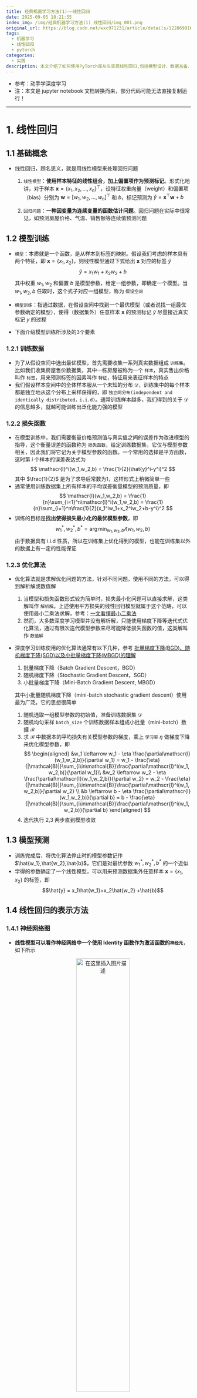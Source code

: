 ```yaml
---
title: 经典机器学习方法(1)——线性回归
date: 2025-09-05 18:21:55
index_img: /img/经典机器学习方法(1)_线性回归/img_001.png
original_url: https://blog.csdn.net/wxc971231/article/details/122869916
tags:
  - 机器学习
  - 线性回归
  - pytorch
categories:
  - 实践
description: 本文介绍了如何使用PyTorch库从头实现线性回归,包括模型设计、数据准备、损失函数和优化算法的运用。通过实例演示了如何准备数据、构建Sequential模型、初始化参数,并使用SGD进行训练,最终展示模型预测和可视化结果。
---
```


- 参考：动手学深度学习
- 注：本文是 jupyter notebook 文档转换而来，部分代码可能无法直接复制运行！
- -----
# 1. 线性回归
## 1.1 基础概念
- 线性回归，顾名思义，就是用线性模型来处理回归问题
    1. `线性模型`：**使用样本特征的线性组合，加上偏置项作为预测标记**。形式化地讲，对于样本 $\pmb{x} = \{x_1,x_2,...,x_n\}^\top$，设特征权重向量（weight）和偏置项（bias）分别为 $\pmb{w} =[w_1,w_2,...,w_n]^\top$ 和 $b$，标记预测为 $\hat{y} = \pmb{x}^\top \pmb{w}+b$ 

    2. `回归问题`：**一种因变量为连续变量的函数估计问题**。回归问题在实际中很常见，如预测房屋价格、气温、销售额等连续值预测问题
    
## 1.2 模型训练
- `模型`：本质就是一个函数，是从样本到标签的映射。假设我们考虑的样本具有两个特征，即 $\pmb{x} = \{x_1,x_2\}$，则线性模型通过下式给出 $\pmb{x}$ 对应的标签 $\hat{y}$
    $$
    \hat{y} = x_1w_1+x_2w_2 +b 
    $$ 
	其中权重 $w_1,w_2$ 和偏置 $b$ 是模型参数，给定一组参数，即确定一个模型。当 $w_1,w_2,b$ 任取时，这个式子对应一组模型，称为 `假设空间`

- `模型训练`：指通过数据，在假设空间中找到一个最优模型（或者说找一组最优参数确定的模型），使得（数据集外）任意样本 $\pmb{x}$ 的预测标记 $\hat{y}$ 尽量接近真实标记 $y$ 的过程
- 下面介绍模型训练所涉及的3个要素

### 1.2.1 训练数据
- 为了从假设空间中选出最优模型，首先需要收集一系列真实数据组成 `训练集`。比如我们收集房屋售价数据集，其中一栋房屋被称为一个 `样本`，真实售出价格叫作 `标签`，用来预测标签的因素叫作 `特征`，特征用来表征样本的特点
- 我们假设样本空间中的全体样本服从一个未知的分布 $\mathcal{D}$，训练集中的每个样本都是独立地从这个分布上采样获得的，即 `独立同分布(independent and identically distributed，i.i.d)`。通常训练样本越多，我们得到的关于  $\mathcal{D}$ 的信息越多，就越可能训练出泛化能力强的模型

### 1.2.2 损失函数
- 在模型训练中，我们需要衡量价格预测值与真实值之间的误差作为改进模型的指导，这个衡量误差的函数称为 `损失函数`，给定训练数据集，它仅与模型参数相关，因此我们将它记为关于模型参数的函数。一个常用的选择是平方函数，这时第 $i$ 个样本的误差表达式为
    $$
    \mathscr{l}^i(w_1,w_2,b) = \frac{1}{2}(\hat{y}^i-y^i)^2
    $$ 
	其中 $\frac{1}{2}$ 是为了求导后常数为1，这样形式上稍微简单一些
- 通常使用训练数据集上所有样本的平均误差衡量模型的预测质量，即
    $$
    \mathscr{l}(w_1,w_2,b) = \frac{1}{n}\sum_{i=1}^n\mathscr{l}^i(w_1,w_2,b) = \frac{1}{n}\sum_{i=1}^n\frac{1}{2}(x_1^iw_1+x_2^iw_2+b-y^i)^2
    $$
- 训练的目标是**找出使得损失最小化的最优模型参数**，即
    $$
    w_1^*,w_2^*,b^* = \arg\min_{w_1,w_2,b}\mathscr{l}(w_1,w_2,b)
    $$ 
	由于数据具有 i.i.d 性质，所以在训练集上优化得到的模型，也能在训练集以外的数据上有一定的性能保证
    
### 1.2.3 优化算法
- 优化算法就是求解优化问题的方法，针对不同问题，使用不同的方法，可以得到解析解或数值解
	1. 当模型和损失函数形式较为简单时，损失最小化问题可以直接求解，这类解叫作 `解析解`。上述使用平方损失的线性回归模型就属于这个范畴，可以使用最小二乘法求解，参考：[一文看懂最小二乘法](https://blog.csdn.net/wxc971231/article/details/122778810)
	2. 然而，大多数深度学习模型并没有解析解，只能使用梯度下降等迭代式优化算法，通过有限次迭代模型参数来尽可能降低损失函数的值，这类解叫作 `数值解`
- 深度学习训练使用的优化算法通常有以下几种，参考 [批量梯度下降(BGD)、随机梯度下降(SGD)以及小批量梯度下降(MBGD)的理解](https://www.cnblogs.com/lliuye/p/9451903.html)
    1. 批量梯度下降（Batch Gradient Descent，BGD）
    2. 随机梯度下降（Stochastic Gradient Descent，SGD）
    3. 小批量梯度下降（Mini-Batch Gradient Descent, MBGD）

  其中小批量随机梯度下降（mini-batch stochastic gradient descent）使用最为广泛。它的思想很简单
    1. 随机选取一组模型参数的初始值，准备训练数据集 $\mathcal{D}$
    2. 随机均匀采样 `batch_size` 个训练数据样本组成小批量（mini-batch）数据 $\mathcal{B}$
    3. 求 $\mathcal{B}$ 中数据本的平均损失有关模型参数的梯度，乘上 `学习率` $\eta$ 做梯度下降来优化模型参数，即
    $$
    \begin{aligned}
    &w_1 \leftarrow w_1 - \eta \frac{\partial\mathscr{l}(w_1,w_2,b)}{\partial w_1} = w_1 - \frac{\eta}{|\mathcal{B}|}\sum_{i\in\mathcal{B}}\frac{\partial\mathscr{l}^i(w_1,w_2,b)}{\partial w_1}\\
    &w_2 \leftarrow w_2 - \eta \frac{\partial\mathscr{l}(w_1,w_2,b)}{\partial w_2} = w_2 - \frac{\eta}{|\mathcal{B}|}\sum_{i\in\mathcal{B}}\frac{\partial\mathscr{l}^i(w_1,w_2,b)}{\partial w_2} \\
    &b \leftarrow b - \eta \frac{\partial\mathscr{l}(w_1,w_2,b)}{\partial b} = b - \frac{\eta}{|\mathcal{B}|}\sum_{i\in\mathcal{B}}\frac{\partial\mathscr{l}^i(w_1,w_2,b)}{\partial b}
    \end{aligned}
    $$
    4. 迭代执行 2,3 两步直到模型收敛
    
## 1.3 模型预测
- 训练完成后，将优化算法停止时的模型参数记作 $\hat{w_1},\hat{w_2},\hat{b}$，它们是对最优参数 $w_1^*,w_2^*,b^*$ 的一个近似
- 学得的参数确定了一个线性模型，可以用来预测数据集外任意样本 $\pmb{x} = \{x_1,x_2\}$ 的标签，即
    $$\hat{y} = x_1\hat{w_1}+x_2\hat{w_2} +\hat{b}$$
    
## 1.4 线性回归的表示方法
### 1.4.1 神经网络图
- **线性模型可以看作神经网络中一个使用 Identity 函数作为激活函数的`神经元`**，如下所示  
	<div align="center">
        <img src="/MyBlog/img/经典机器学习方法(1)_线性回归/img_001.png" alt="在这里插入图片描述" style="width: 55%; max-width: 500px;">
    </div>    
- 深度学习中，神经网络图可以直观地表现模型结构，线性回归模型可以看作一个只有单一神经元的神经网络，其神经网络图如下所示（隐去了模型参数权重和偏差）
	<div align="center">
        <img src="/MyBlog/img/经典机器学习方法(1)_线性回归/img_002.png" alt="在这里插入图片描述" style="width: 55%; max-width: 500px;">
    </div>  
    
  1. 样本具有两个特征，所以输入层单元个数为2
  2. 输出层的计算单元即为上述的神经元，使用输出 $o$ 直接作为模型输出，即 $\hat{y}=o$
  3. 由于输入层不涉及计算，按照惯例，这个神经网络的层数为 1
  4. 由于输出层中的神经元和输入层中各个输入完全连接，这里的输出层是`全连接层`
  
  综上分析，**回归模型一个单层全连接神经网络**
  
### 1.4.2 向量表示
- 设每个样本有 $m$ 个特征，mini-batch 数据集 $\mathcal{B}$ 大小为 $n$，即
    $$
    \begin{aligned}
    &\hat{\pmb{y}} = 
    \begin{bmatrix} 
    \hat{y_1} \\ 
    \hat{y_2} \\
    \vdots \\
    \hat{y_n} \\
    \end{bmatrix}
    ,\space\space
    \pmb{X} = 
    \begin{bmatrix}
    \pmb{x_1}\\ 
    \pmb{x_2}\\
     \vdots  \\ 
    \pmb{x_n}
    \end{bmatrix} = 
    \begin{bmatrix}
     x_1^1 &x_1^2 &\dots &x_1^m\\
     x_2^1 &x_2^2 &\dots &x_2^m\\
     \vdots &\vdots &\ddots &\vdots\\
     x_n^1 &x_n^2 &\dots &x_n^m\\
    \end{bmatrix}
    ,\space\space
    \pmb{w} = 
    \begin{bmatrix} 
     w_1 \\ 
     w_2 \\
    \vdots \\
     w_m \\
    \end{bmatrix}
    \end{aligned}
    $$ 
	线性模型在数据集上做预测的式子可如下表示为向量计算
    $$
    \hat{\pmb{y}} = \pmb{X}\pmb{w}+\pmb{b}
    $$
- 设模型参数为 $\pmb{\theta} = [w_1,w_2,...,w_m,b]^\top$，损失函数可以重写为
    $$
    \mathscr{l}(\pmb{\theta}) = \frac{1}{2n}(\hat{\pmb{y}}-\pmb{y})^\top(\hat{\pmb{y}}-\pmb{y})
    $$ 
	mini-batch 梯度下降的更新公式可以写作
    $$
    \pmb{\theta} \leftarrow \pmb{\theta}-\eta\triangledown_{\mathbf{\theta}}\mathscr{l}(\pmb{\theta}) = \pmb{\theta}-\frac{\eta}{|\mathcal{B}|}\sum_{i\in\mathcal{B}}\triangledown_{\mathbf{\theta}}\mathscr{l}^i(\pmb{\theta})
    $$
   
# 2. 实现线性回归
## 2.1 数据准备
### 2.1.1 生成数据集
- 设训练数据集样本数为 1000，特征数为 2。随机生成批量样本 $\pmb{X}\in \mathbb{R}^{1000\times 2}$，其中任意 $\pmb{x}_i = \{x_{i_1},x_{i_2}\}\in\pmb{X}$，有 $x_{i_1},x_{i_2}\sim N(0,1)$
- 使用权重 $\pmb{w} = [-2, 3.4]^\top$，偏差 $b = 4.2$，含一个随机噪声项 $\epsilon \sim N(0,0.01)$ 的线性模型来生成样本标签。使用向量表示为 $$\pmb{y}_{1000\times 1} = \pmb{X}_{1000\times 2} \pmb{w}_{2\times 1}+\pmb{b}+\epsilon$$ 注意这里**向量和标量相加使用了广播机制**
	```python
	%matplotlib notebook
	import torch
	from IPython import display
	from matplotlib import pyplot as plt
	import numpy as np
	import random
	
	# 生成样本
	num_inputs = 2
	num_examples = 1000
	true_w = torch.Tensor([-2,3.4]).view(2,1)
	true_b = 4.2
	
	# 1000 个2特征样本，每个特征都服从 N(0,1)
	features = torch.randn(num_examples, num_inputs,
	                       dtype=torch.float32) 
	
	# 生成真实标记
	labels = torch.mm(features,true_w) + true_b
	labels += torch.tensor(np.random.normal(0, 0.01, size=labels.size()),
	                       dtype=torch.float32)
	```
- 如下查看生成的数据集，它是采样自三维空间中的一个平面
	```python
	# 生成特征features[:, 1]和标签 labels 的散点图，直观地观察两者间的线性关系
	fig = plt.figure(figsize = (10,3.3))
	# 三维视图
	a0 = fig.add_subplot(1,3,1,label='a0',projection='3d') 
	a0.scatter(features[:, 0].numpy(),features[:, 1].numpy(),labels.numpy(),alpha=0.5)  # alpha透明度，c颜色序列
	
	# 投影到第 0 维度
	a1 = fig.add_subplot(1,3,2,label='a1') 
	a1.scatter(features[:, 0].numpy(),labels.numpy(),alpha=0.5)  
	
	# 投影到第 1 维度
	a2 = fig.add_subplot(1,3,3,label='a2') 
	a2.scatter(features[:, 1].numpy(),labels.numpy(),alpha=0.5)  
	```
	![在这里插入图片描述](/MyBlog/img/经典机器学习方法(1)_线性回归/img_003.png)
### 2.1.2 读取数据
- 训练过程中，每轮迭代使用 mini-batch 的数据更新参数，我们构造一个生成器，每次访问取指定的 `batch_size` 个数据返回
	```python
	def data_iter(batch_size, features, labels):
	    num_examples = len(features)
	    indices = list(range(num_examples))
	    random.shuffle(indices) # 样本的读取顺序是随机的，打乱一下
	    
	    # 使用 yield 关键字将此函数转为生成器，每次访问取 batch_size 数据返回
	    for i in range(0, num_examples, batch_size):
	        j = torch.LongTensor(indices[i: min(i + batch_size, num_examples)]) # 最后一次可能不足一个batch
	        yield  features.index_select(0, j), labels.index_select(0, j)
	```
- 测试一下
	```python
	# 取一个 mini-batch 测试
	batch_size = 4
	for X, y in data_iter(batch_size, features, labels):
	    print(X)
	    print(y)
	    break
	'''
	tensor([[ 1.3587, -1.3951],
	        [-0.8161, -0.7696],
	        [ 0.7647, -0.3447],
	        [-0.2530,  0.9908]])
	tensor([[-3.2561],
	        [ 3.2275],
	        [ 1.5034],
	        [ 8.0875]])
	'''
	```
## 2.2 模型设计
- 模型参数初始化
    1. $w_i\sim N(0,0.01^2),i=1,2$ 
    2. $b=0$
     
  注意设置属性 `requires_grad = True`，这样在后续训练过程中才能对这些参数求梯度并迭代更新参数值
	```python
	w = torch.tensor(np.random.normal(0, 0.01, (num_inputs, 1)), dtype=torch.float32, requires_grad=True)
	b = torch.zeros(1, dtype=torch.float32, requires_grad=True)
	```
- 模型定义为线性函数
	```python
	def linreg(X, w, b):  
	    return torch.mm(X, w) + b
	```
- 损失函数使用平方损失，第 $i$ 个样本的损失为
    $$
    \mathscr{l}^i(w_1,w_2,b) = \frac{1}{2}(\hat{y}^i-y^i)^2
    $$

   设置常数 $\frac{1}{2}$ 是为了使对平方项求导后的常数系数为1，这样在形式上稍微简单一些。另外在实现中要注意保持 $y$ 和 $\hat{y}$ 具有一致的形状
	```python
	def squared_loss(y_hat, y): 
	    return (y_hat - y.view(y_hat.size())) ** 2 / 2 # 注意这里返回的是向量, 另外, pytorch里的 MSELoss 默认不是除2，而是除以 batch_size
	```
- 优化算法使用 mini-batch 梯度下降
	```python
	def mbgd(params, lr, batch_size):
	    for param in params:
	        param.data -= lr * param.grad / batch_size # 注意这里更改param时用的param.data
	```
## 2.3 模型训练
- 注意我们使用 mini-batch 梯度下降作为优化算法，这意味着每轮迭代中，通过以下三步执行一个 batch 的训练
    1. 从数据集中采样 `mini_batch` 数量的样本构成 mini-batch $\mathcal{B}$
    2. 计算 mini-batch 上线性模型各个参数的梯度，比如 $w_1$ 的梯度为
        $$
        \triangledown_{w_1}=\frac{\eta}{|\mathcal{B}|}\sum_{i\in\mathcal{B}}\frac{\partial\mathscr{l}^i(w_1,w_2,b)}{\partial w_1} = \frac{\eta}{|\mathcal{B}|}\frac{\partial\sum_{i\in\mathcal{B}}\mathscr{l}^i(w_1,w_2,b)}{\partial w_1}
        $$
    3. 更新各参数值，比如 $w_1$ 参数如下更新
        $$
        w_1 \leftarrow w_1 - \frac{\eta}{|\mathcal{B}|}\frac{\partial\sum_{i\in\mathcal{B}}\mathscr{l}^i(w_1,w_2,b)}{\partial w_1}
        $$
- **连续执行 $\frac{\text{num\_examples}}{\text{mini\_batch}}$ 个 batch 后，称为执行了一个 epoch，这代表将训练数据集中所有样本都使用了一次（假设样本数能够被批量大小整除）**
- 这里的迭代周期个数 `num_epochs` 和学习率 `lr` 都是超参数，分别设为 `num_epochs = 3` 和 `lr = 0.03`。在实践中，大多超参数都需要通过反复试错来不断调节
	```python
	lr = 0.03
	num_epochs = 3
	net = linreg
	loss = squared_loss
	batch_size = 10
	
	# 总共训练 num_epochs 个 epoch
	for epoch in range(num_epochs):  
	    # 在每一个迭代周期中，会使用训练数据集中所有样本一次
	    # X和y分别是mini-batch样本的特征和标签
	    for X, y in data_iter(batch_size, features, labels):
	        y_hat = net(X, w, b)
	        l = loss(y_hat, y).sum()      # l是有关小批量X和y的损失
	        l.backward()                  # 小批量的损失对模型参数求梯度
	        mbgd([w, b], lr, batch_size)  # 使用小批量随机梯度下降迭代模型参数
	
	        # 不要忘了梯度清零
	        w.grad.data.zero_()
	        b.grad.data.zero_()
	    train_l = loss(net(features, w, b), labels)
	    print('epoch %d, loss %f' % (epoch + 1, train_l.mean().item()))
	'''
	epoch 1, loss 0.036538
	epoch 2, loss 0.000134
	epoch 3, loss 0.000053
	'''
	```
- 如下查看拟合得到的平面

	```python
	# 生成特征features[:, 1]和标签 labels 的散点图，直观地观察两者间的线性关系
	fig = plt.figure(figsize = (5,5))
	a0 = fig.add_subplot(label='a0',projection='3d') 
	a0.scatter(features[:, 0].numpy(),features[:, 1].numpy(),labels.numpy(),alpha=0.5)  # alpha透明度，c颜色序列
	
	xlim,ylim = a0.get_xlim(),a0.get_ylim()
	axisx,axisy = np.linspace(xlim[0],xlim[1],50),np.linspace(ylim[0],ylim[1],50)
	axisy,axisx = np.meshgrid(axisy,axisx)
	xy = np.vstack([axisx.ravel(), axisy.ravel()]).T
	y_hat = net(torch.from_numpy(xy).float(), w, b).detach().numpy()
	a0.scatter(xy[:,0],xy[:,1], y_hat.T[0],s=1,alpha=0.5,cmap="rainbow") 
	```
	![在这里插入图片描述](/MyBlog/img/经典机器学习方法(1)_线性回归/img_004.png)
## 2.4 完整代码
- 整合上述过程，给出完整代码
	```python
	import torch
	from IPython import display
	from matplotlib import pyplot as plt
	import numpy as np
	import random
	
	# 生成样本
	num_inputs = 2
	num_examples = 1000
	true_w = torch.Tensor([-2,3.4]).view(2,1)
	true_b = 4.2
	
	# 1000 个2特征样本，每个特征都服从 N(0,1)
	features = torch.randn(num_examples, num_inputs,
	                       dtype=torch.float32) 
	
	# 生成真实标记
	labels = torch.mm(features,true_w) + true_b
	labels += torch.tensor(np.random.normal(0, 0.01, size=labels.size()),
	                       dtype=torch.float32)
	
	# 模型初始参数
	w = torch.tensor(np.random.normal(0, 0.01, (num_inputs, 1)), dtype=torch.float32, requires_grad=True)
	b = torch.zeros(1, dtype=torch.float32, requires_grad=True)
	
	# 读取数据
	def data_iter(batch_size, features, labels):
	    num_examples = len(features)
	    indices = list(range(num_examples))
	    random.shuffle(indices) # 样本的读取顺序是随机的，打乱一下
	    
	    # 使用 yield 关键字将此函数转为迭代器，每次访问取 batch_size 数据返回
	    for i in range(0, num_examples, batch_size):
	        j = torch.LongTensor(indices[i: min(i + batch_size, num_examples)]) # 最后一次可能不足一个batch
	        yield  features.index_select(0, j), labels.index_select(0, j)
	
	# 模型
	def linreg(X, w, b):  
	    return torch.mm(X, w) + b
	
	# 损失函数
	def squared_loss(y_hat, y): 
	    return (y_hat - y.view(y_hat.size())) ** 2 / 2 # 注意这里返回的是向量, 另外, pytorch里的 MSELoss 默认不是除2，而是除以 batch_size
	
	# 优化方法使用小批量梯度下降
	def mbgd(params, lr, batch_size):
	    for param in params:
	        param.data -= lr * param.grad / batch_size # 注意这里更改param时用的param.data
	
	
	lr = 0.03               # 学习率
	num_epochs = 3          # 训练轮数
	net = linreg            # 模型
	loss = squared_loss     # 损失函数
	batch_size = 10         # 小批量梯度下降中batch尺寸
	
	# 总共训练 num_epochs 个 epoch
	for epoch in range(num_epochs):  
	    # 在每一个迭代周期中，会使用训练数据集中所有样本一次
	    # X和y分别是mini-batch样本的特征和标签
	    for X, y in data_iter(batch_size, features, labels):
	        y_hat = net(X, w, b)
	        l = loss(y_hat, y).sum()      # l是有关小批量X和y的损失
	        l.backward()                  # 小批量的损失对模型参数求梯度
	        mbgd([w, b], lr, batch_size)  # 使用小批量随机梯度下降迭代模型参数
	
	        # 不要忘了梯度清零
	        w.grad.data.zero_()
	        b.grad.data.zero_()
	    train_l = loss(net(features, w, b), labels)
	    print('epoch %d, loss %f' % (epoch + 1, train_l.mean().item()))
	
	
	# 生成特征features[:, 1]和标签 labels 的散点图，直观地观察两者间的线性关系
	fig = plt.figure(figsize = (5,5))
	a0 = fig.add_subplot(label='a0',projection='3d') 
	a0.scatter(features[:, 0].numpy(),features[:, 1].numpy(),labels.numpy(),alpha=0.5)  # alpha透明度，c颜色序列
	
	xlim,ylim = a0.get_xlim(),a0.get_ylim()
	axisx,axisy = np.linspace(xlim[0],xlim[1],50),np.linspace(ylim[0],ylim[1],50)
	axisy,axisx = np.meshgrid(axisy,axisx)
	xy = np.vstack([axisx.ravel(), axisy.ravel()]).T
	y_hat = net(torch.from_numpy(xy).float(), w, b).detach().numpy()
	a0.scatter(xy[:,0],xy[:,1], y_hat.T[0],s=1,alpha=0.5,cmap="rainbow") 
	
	plt.show()
	```

# 3. 利用 Pytorch 简洁地实现线性回归
- 前面我们手动实现了线性回归的模型计算过程，**当模型变得复杂时，手动实现会非常繁琐**。前文 1.4.1 节已经说明，可以把线性回归模型看做一个单层全连接神经网络，而 pytorch 中提供了大量预定义的神经网络层，常用损失函数及优化器，可以大大简化线性回归模型的实现
## 3.1 数据准备
### 3.1.1 生成数据集
- 与上一节相同

### 3.1.2 读取数据
- 使用 `torch.utils.data` 中提供的方法实现batch数据获取
	```python
	import torch.utils.data as Data
	
	batch_size = 4
	
	# 包装数据集，将训练数据的特征和标签组合
	dataset = Data.TensorDataset(features, labels)
	
	# 构造迭代器，可以随机读取小批量
	data_iter = Data.DataLoader(dataset, batch_size, shuffle=True)
	```
	```python
	for X, y in data_iter:
	    print(X)
	    print(y)
	    break
	'''
	tensor([[ 1.7174,  0.8377],
	        [ 0.4138, -1.0372],
	        [-0.3596,  0.0313],
	        [-0.2548,  0.8188]])
	tensor([[ 3.6061],
	        [-0.1535],
	        [ 5.0350],
	        [ 7.4860]])
	'''
- 这里用到了两个方法
    1. `torch.utils.data.TensorDataset(features, labels)`：类似 python 中的 zip 功能，对 `Tensor` 进行打包，返回的 `TensorDataset` 对象实例可以索引和取长度等。该类通过每一个 tensor 的第一个维度进行索引，因此**要求打包的两个 tensor 第一维度必须相等**
    2. `torch.utils.data.DataLoader(dataset, batch_size, shuffle=True)`：把上一个方法打包好的数据集和采样器相结合，返回一个迭代器，**每次调用返回 `batch_size` 对 `dataset` 中数据**，通过 `shuffle` 参数控制返回数据时是否打乱，另外还可以实现多进程、不同采样策略，数据校对等等处理过程
   
  	可以借助一下代码理解这两个方法，参考 [pytorch的nn.MSELoss损失函数返回值介绍](https://blog.csdn.net/qq_35091353/article/details/110946527)
	```python
	a = torch.tensor([[1, 2, 3], [4, 5, 6], [7, 8, 9], [0,0,0], [6,6,6]])
	b = torch.tensor([44, 55, 66, 11, 88])
	train_ids = TensorDataset(a, b) 
	# 切片输出
	print(train_ids[0:2])
	print('=' * 80)
	
	# 循环取数据
	for x_train, y_label in train_ids:
	    print(x_train, y_label)
	
	# DataLoader进行数据封装
	print('=' * 80)
	train_loader = DataLoader(dataset=train_ids, batch_size=4, shuffle=True)
	for i, data in enumerate(train_loader, 1):  
	    x_data, label = data
	    print(' batch:{0} x_data:{1}  label: {2}'.format(i, x_data, label))
	    
	'''
	(tensor([[1, 2, 3],
	        [4, 5, 6]]), tensor([44, 55]))
	================================================================================
	tensor([1, 2, 3]) tensor(44)
	tensor([4, 5, 6]) tensor(55)
	tensor([7, 8, 9]) tensor(66)
	tensor([0, 0, 0]) tensor(11)
	tensor([6, 6, 6]) tensor(88)
	================================================================================
	 batch:1 x_data:tensor([[0, 0, 0],
	        [1, 2, 3],
	        [7, 8, 9],
	        [4, 5, 6]])  label: tensor([ 11, 44, 66, 55])
	 batch:2 x_data:tensor([[6, 6, 6]])  label: tensor([88])
	'''
	```
## 3.2 模型设计
### 3.2.1 定义模型
- 搭建网络需要用到 import `torch.nn` 模块，“nn”就是 neural networks（神经网络）的缩写，该模块定义了大量神经网络的层，由于内部使用了 `autograd` 机制，可以进行反向传播来优化参数
- `nn` 的核心数据结构是 `Module`，这是一个抽象概念，可以表示
    1. 神经网络中的某个层（layer）
    2. 一个包含很多层的神经网络
#### 3.2.1.1 手动编写网络
- 在实际使用中，最常见的做法是继承 `nn.Module`，撰写自己的网络/层。一个 `nn.Module` 实例应该包含
    1. 一些层
    2. `forward` 方法，执行前向传播，返回模型输出
 
 	示例如下
	```python
	import torch.nn as nn
	
	class LinearNet(nn.Module):
	    def __init__(self, n_feature):
	        super(LinearNet, self).__init__()
	        # 定义一个全连接层
	        self.linear = nn.Linear(n_feature, 1)
	    
	    # 前向传播方法
	    def forward(self, x):
	        y = self.linear(x)
	        return y
	
	net = LinearNet(num_inputs)
	print(net) # 使用print可以打印出网络的结构
	
	'''
	LinearNet(
	  (linear): Linear(in_features=2, out_features=1, bias=True)
	)
	'''
	```
	观察打印出的网络结构，其中 `in_features` 代表输入维度，`out_features` 代表输出维度，`bias` 代表是否增加偏置项。设样本数为 $n$，`nn.Linear` 模型公式为
    $$
    \pmb{X}_{n\times in} \pmb{W}_{in\times out}+\pmb{b}_{1\times out}=\pmb{Y}_{n\times out}
    $$ 
	这里向量 $\pmb{b}$ 和矩阵 $\pmb{XW}$ 相加，使用了**广播机制**
   > 注意：`torch.nn` 仅支持输入一个batch的样本不支持单个样本输入，如果只有单个样本，可使用 `input.unsqueeze(0)` 来添加一维
#### 3.2.1.2 利用 Sequential 容器搭建网络
- 使用 `nn.Sequential` 可以更方便地搭建网络，**`Sequential` 是一个有序的容器，网络层将按照在传入 `Sequential` 的顺序依次被添加到计算图中**
	```python
	# 写法一
	net = nn.Sequential(
	    nn.Linear(num_inputs, 1)
	    # 此处还可以传入其他层
	    )
	
	# 写法二
	net = nn.Sequential()
	net.add_module('linear', nn.Linear(num_inputs, 1))
	# net.add_module ......
	
	# 写法三
	from collections import OrderedDict
	net = nn.Sequential(OrderedDict([
	          ('linear', nn.Linear(num_inputs, 1))
	          # ......
	        ]))
	
	
	print(net)
	print(net[0])
	'''
	Sequential(
	  (linear): Linear(in_features=2, out_features=1, bias=True)
	)
	Linear(in_features=2, out_features=1, bias=True)
	'''
	```
	> 注意，使用这种方式构造的网络，要想访问其中某个 `Module`，必须用索引的方式将其取出来，比如这里要 `net[0]` 和 3.2.1.1 节中的 `net` 等价
- 可以通过 `net.parameters()` 来查看模型所有的可学习参数，此函数将返回一个生成器
	```python
	parameters = net.parameters()
	for param in parameters:
	    print(param)
	'''
	Parameter containing:
	tensor([[0.0016, 0.5458]], requires_grad=True)
	Parameter containing:
	tensor([0.7041], requires_grad=True
	'''
	```	
- 注：我们使用这种方式搭建线性回归模型，**后面统一使用 `net[0]` 写法**
### 3.2.2 参数初始化
- PyTorch 的 `init` 模块中提供了多种参数初始化方法。这里参数设置同 2.2 节
    1. $w_i\sim N(0,0.01^2),i=1,2$，使用 `init.normal_` 方法将实现
    2. $b=0$，使用 `init.constant_` 方法实现
	```python
	from torch.nn import init
	
	init.normal_(net[0].weight, mean=0, std=0.01)
	init.constant_(net[0].bias, val=0)  # 也可以直接修改bias的data: net[0].bias.data.fill_(0)
	```
	>注：如果这里的 `net` 是没使用 `nn.Sequential` 直接定义的，那么上面代码会报错，`net[0].weight` 应改为 `net.linear.weight`，`bias` 亦然

### 3.2.3 损失函数
- PyTorch `torch.nn` 模块中提供了各种损失函数，**这些损失函数可看作是一种特殊的层，它们被实现为 `nn.Module` 的子类**
- 这里我们现在使用 `nn` 模型提供的均方误差损失类 `nn.MSELoss()` 作为模型的损失函数，构造它的对象实例 `loss`。**注意默认情况下这个 MSE loss 计算过程中取平均值了**
	```python
	loss = nn.MSELoss()
	```
### 3.2.4 优化算法
- Pytorch `torch.optim` 模块提供了很多常用的优化算法，如SGD、Adam和RMSProp等
- 这里我们使用学习率为指定为 0.03 的随机梯度下降（SGD）优化器来优化 `net` 的所有参数
	 > 这里的 SGD，如果你去看 pytorch 的源码，会发现它只是在根据 loss 计算所有参数对应的梯度，而 loss 是根据我们选取的 batch 样本计算的，所以**本质还是 mini-batch GD**。
	 > 另外，源码在调整参数值时似乎没有除以 `batch_size`，这可能是因为我们选择的 `nn.MSELoss()` 在默认情况下是返回 batch 样本的平均 loss，所以算出的梯度不再需要除 `batch_size`
	 
	```python
	import torch.optim as optim
	
	optimizer = optim.SGD(net.parameters(), lr=0.03)
	print(optimizer)
	'''
	SGD (
	Parameter Group 0
	    dampening: 0
	    lr: 0.03
	    momentum: 0
	    nesterov: False
	    weight_decay: 0
	)
	'''
	```
- 可以为不同子网络设置不同的学习率，这在 finetune 时经常用到，例如
	```python
	optimizer = optim.SGD([
		# 如果对某个参数不指定学习率，就使用最外层的默认学习率
		{'params': net.subnet1.parameters()}, # lr=0.03
		{'params': net.subnet2.parameters(), 'lr': 0.01}
	], lr=0.03, momentum=0.9)
	```
    1. `subnet1` 学习率设为 0.03
    2. `subnet2` 学习率设为 0.01
    3. 所有网络动量都设为 0.9 
- 有时候我们不想让学习率固定成一个常数，主要有两种做法
   1. **修改 `optimizer.param_groups` 中对应的学习率**
	   	```python
		# 调整学习率
		for param_group in optimizer.param_groups:
		    param_group['lr'] *= 0.1 # 学习率为之前的0.1倍
		```
   2. **新建优化器**。由于 `optimizer` 十分轻量级，构建开销很小，故而可以构建新的 `optimizer`。虽然对于使用动量的优化器（如`Adam`），会丢失动量等状态信息，可能导致损失函数的收敛出现震荡等情况，但我们通常使用这种方式

## 3.3 模型训练
- 训练过程如下所示
	```python
	num_epochs = 3
	for epoch in range(1, num_epochs + 1):
	    for X, y in data_iter:
	        output = net(X) 
	        l = loss(output, y.view(-1, 1))  # y.view(-1,1) 代表第一维度大小随第二维度大小确定
	        optimizer.zero_grad()            # 梯度清零，等价于 net.zero_grad()
	        l.backward()                     # 计算各参数梯度
	        optimizer.step()                 # 优化一步
	    print('epoch %d, loss: %f' % (epoch, l.item()))
	
	'''
	epoch 1, loss: 0.000081
	epoch 2, loss: 0.000096
	epoch 3, loss: 0.000098
	'''
	```
- 如下查看拟合得到的平面

	```python
	# 生成特征features[:, 1]和标签 labels 的散点图，直观地观察两者间的线性关系
	fig = plt.figure(figsize = (5,5))
	a0 = fig.add_subplot(label='a0',projection='3d') 
	a0.scatter(features[:, 0].numpy(),features[:, 1].numpy(),labels.numpy(),alpha=0.5)  # alpha透明度，c颜色序列
	
	xlim,ylim = a0.get_xlim(),a0.get_ylim()
	axisx,axisy = np.linspace(xlim[0],xlim[1],50),np.linspace(ylim[0],ylim[1],50)
	axisy,axisx = np.meshgrid(axisy,axisx)
	xy = np.vstack([axisx.ravel(), axisy.ravel()]).T
	y_hat = net(torch.from_numpy(xy).float()).detach().numpy()
	a0.scatter(xy[:,0],xy[:,1], y_hat.T[0],s=1,alpha=0.5,cmap="rainbow") 
	```
	![在这里插入图片描述](/MyBlog/img/经典机器学习方法(1)_线性回归/img_005.png)
## 3.4 完整代码
- 整合上述过程，给出完整代码

	```python
	import torch
	from IPython import display
	from matplotlib import pyplot as plt
	import numpy as np
	import random
	import torch.utils.data as Data
	import torch.nn as nn
	import torch.optim as optim
	
	# 生成样本
	num_inputs = 2
	num_examples = 1000
	true_w = torch.Tensor([-2,3.4]).view(2,1)
	true_b = 4.2
	batch_size = 10
	
	# 1000 个2特征样本，每个特征都服从 N(0,1)
	features = torch.randn(num_examples, num_inputs,
	                       dtype=torch.float32) 
	
	# 生成真实标记
	labels = torch.mm(features,true_w) + true_b
	labels += torch.tensor(np.random.normal(0, 0.01, size=labels.size()),
	                       dtype=torch.float32)
	
	# 包装数据集，将训练数据的特征和标签组合
	dataset = Data.TensorDataset(features, labels)
	
	# 构造迭代器，可以随机读取小批量
	data_iter = Data.DataLoader(dataset, batch_size, shuffle=True)
	
	# 定义模型
	net = nn.Sequential(
	    nn.Linear(num_inputs, 1)
	    )
	
	# 初始化模型参数
	nn.init.normal_(net[0].weight, mean=0, std=0.01)
	nn.init.constant_(net[0].bias, val=0)  # 也可以直接修改bias的data: net[0].bias.data.fill_(0)
	
	# 均方差损失函数对象实例
	loss = nn.MSELoss()
	
	# SGD优化器对象实例
	optimizer = optim.SGD(net.parameters(), lr=0.03)
	
	# 模型训练
	num_epochs = 3
	for epoch in range(1, num_epochs + 1):
	    for X, y in data_iter:
	        output = net(X) 
	        l = loss(output, y.view(-1, 1))  # y.view(-1,1) 代表第一维度大小随第二维度大小确定
	        optimizer.zero_grad()            # 梯度清零，等价于net.zero_grad()
	        l.backward()                     # 计算各参数梯度
	        optimizer.step()                 # 优化一步
	    print('epoch %d, loss: %f' % (epoch, l.item()))
	
	
	# 生成特征features[:, 1]和标签 labels 的散点图，直观地观察两者间的线性关系
	fig = plt.figure(figsize = (5,5))
	a0 = fig.add_subplot(label='a0',projection='3d') 
	a0.scatter(features[:, 0].numpy(),features[:, 1].numpy(),labels.numpy(),alpha=0.5)  # alpha透明度，c颜色序列
	
	xlim,ylim = a0.get_xlim(),a0.get_ylim()
	axisx,axisy = np.linspace(xlim[0],xlim[1],50),np.linspace(ylim[0],ylim[1],50)
	axisy,axisx = np.meshgrid(axisy,axisx)
	xy = np.vstack([axisx.ravel(), axisy.ravel()]).T
	y_hat = net(torch.from_numpy(xy).float()).detach().numpy()
	a0.scatter(xy[:,0],xy[:,1], y_hat.T[0],s=1,alpha=0.5,cmap="rainbow") 
	
	plt.show()
	```
